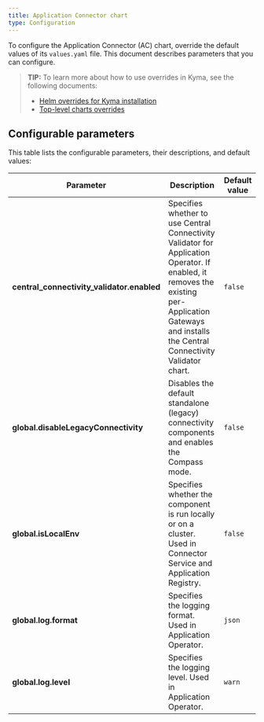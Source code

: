 ```yaml
---
title: Application Connector chart
type: Configuration
---
```


To configure the Application Connector (AC) chart, override the default values of its `values.yaml` file. This document describes parameters that you can configure.

>**TIP:** To learn more about how to use overrides in Kyma, see the following documents:
>* [Helm overrides for Kyma installation](/root/kyma/#configuration-helm-overrides-for-kyma-installation)
>* [Top-level charts overrides](/root/kyma/#configuration-helm-overrides-for-kyma-installation-top-level-charts-overrides)

## Configurable parameters

This table lists the configurable parameters, their descriptions, and default values:

| Parameter | Description | Default value |
|-----------|-------------|---------------|
| **central_connectivity_validator.enabled** | Specifies whether to use Central Connectivity Validator for Application Operator. If enabled, it removes the existing per-Application Gateways and installs the Central Connectivity Validator chart. | `false` |
| **global.disableLegacyConnectivity** | Disables the default standalone (legacy) connectivity components and enables the Compass mode. | `false` |
| **global.isLocalEnv** | Specifies whether the component is run locally or on a cluster. Used in Connector Service and Application Registry. | `false` |
| **global.log.format** | Specifies the logging format. Used in Application Operator. | `json` |
| **global.log.level** | Specifies the logging level. Used in Application Operator. | `warn` |